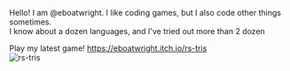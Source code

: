 Hello! I am @eboatwright. I like coding games, but I also code other things sometimes. <br />
I know about a dozen languages, and I've tried out more than 2 dozen<br>

Play my latest game!
https://eboatwright.itch.io/rs-tris <br>
 ![rs-tris](https://user-images.githubusercontent.com/64672325/152227177-32d6ad7e-998b-4047-9e5e-21d0d258ed86.png)
